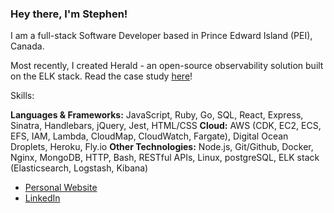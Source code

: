 ### Hey there, I'm Stephen!

I am a full-stack Software Developer based in Prince Edward Island (PEI), Canada.

Most recently, I created Herald - an open-source observability solution built on the ELK stack. 
Read the case study [here](https://herald-app.github.io/)!

Skills:

**Languages & Frameworks:** JavaScript, Ruby, Go, SQL, React, Express, Sinatra, Handlebars, jQuery, Jest, HTML/CSS
**Cloud:** AWS (CDK, EC2, ECS, EFS, IAM, Lambda, CloudMap, CloudWatch, Fargate), Digital Ocean Droplets, Heroku, Fly.io
**Other Technologies:** Node.js, Git/Github, Docker, Nginx, MongoDB, HTTP, Bash, RESTful APIs, Linux, postgreSQL, ELK stack (Elasticsearch, Logstash, Kibana)

- [Personal Website](https://stephendjohnston.github.io/)
- [LinkedIn](https://www.linkedin.com/in/stephendjohnston/)

<!---
stephendjohnston/stephendjohnston is a ✨ special ✨ repository because its `README.md` (this file) appears on your GitHub profile.
You can click the Preview link to take a look at your changes.
--->
